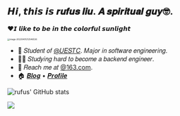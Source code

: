## 𝙃𝙞, 𝙩𝙝𝙞𝙨 𝙞𝙨 𝒓𝒖𝒇𝒖𝒔 𝒍𝒊𝒖.  𝑨 𝒔𝒑𝒊𝒓𝒊𝒕𝒖𝒂𝒍 𝒈𝒖𝒚🤓.
❤𝙄 𝙡𝙞𝙠𝙚 𝙩𝙤 𝙗𝙚 𝙞𝙣 𝙩𝙝𝙚 𝙘𝙤𝙡𝙤𝙧𝙛𝙪𝙡 𝙨𝙪𝙣𝙡𝙞𝙜𝙝𝙩

<img src="https://rufuspic.oss-cn-chengdu.aliyuncs.com/markdown_imgs/image-20220401212546536.png" alt="image-20220401212546536" style="zoom:33%;" />

<!-- Introduction -->

- :school: 𝑆𝑡𝑢𝑑𝑒𝑛𝑡 𝑜𝑓 [@𝑈𝐸𝑆𝑇𝐶](https://github.com/uestcer). 𝑀𝑎𝑗𝑜𝑟 𝑖𝑛 𝑠𝑜𝑓𝑡𝑤𝑎𝑟𝑒 𝑒𝑛𝑔𝑖𝑛𝑒𝑒𝑟𝑖𝑛𝑔.
- :man_technologist: 𝑆𝑡𝑢𝑑𝑦𝑖𝑛𝑔 ℎ𝑎𝑟𝑑 𝑡𝑜 𝑏𝑒𝑐𝑜𝑚𝑒 𝑎 𝑏𝑎𝑐𝑘𝑒𝑛𝑑 𝑒𝑛𝑔𝑖𝑛𝑒𝑒𝑟.
- :email: 𝑅𝑒𝑎𝑐ℎ 𝑚𝑒 𝑎𝑡 [@163.com](mailto:fancyrufus@163.com).
- :house: [𝑩𝒍𝒐𝒈](https://t6t.xyz/) • [𝑷𝒓𝒐𝒇𝒊𝒍𝒆](https://t6t.xyz/)

<!-- Github Stats -->

![rufus' GitHub stats](https://github-readme-stats.vercel.app/api?username=comethx&border_color=2e4058)

![](https://hit.yhype.me/github/profile?user_id=71600334)

